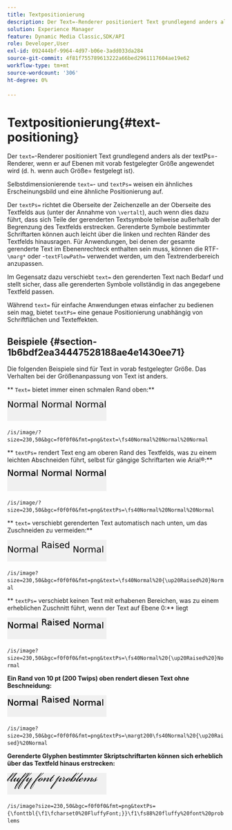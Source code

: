 ```yaml
---
title: Textpositionierung
description: Der Text=-Renderer positioniert Text grundlegend anders als der TextPs=-Renderer, wenn er auf Ebenen mit vorab festgelegter Größe angewendet wird (d. h. wenn auch Größe= festgelegt ist).
solution: Experience Manager
feature: Dynamic Media Classic,SDK/API
role: Developer,User
exl-id: 092444bf-9964-4d97-b06e-3add033da284
source-git-commit: 4f81f755789613222a66bed2961117604ae19e62
workflow-type: tm+mt
source-wordcount: '306'
ht-degree: 0%

---
```


# Textpositionierung{#text-positioning}

Der `text=`-Renderer positioniert Text grundlegend anders als der textPs=-Renderer, wenn er auf Ebenen mit vorab festgelegter Größe angewendet wird (d. h. wenn auch Größe= festgelegt ist).

Selbstdimensionierende `text=`- und `textPs=` weisen ein ähnliches Erscheinungsbild und eine ähnliche Positionierung auf.

Der `textPs=` richtet die Oberseite der Zeichenzelle an der Oberseite des Textfelds aus (unter der Annahme von `\vertalt`), auch wenn dies dazu führt, dass sich Teile der gerenderten Textsymbole teilweise außerhalb der Begrenzung des Textfelds erstrecken. Gerenderte Symbole bestimmter Schriftarten können auch leicht über die linken und rechten Ränder des Textfelds hinausragen. Für Anwendungen, bei denen der gesamte gerenderte Text im Ebenenrechteck enthalten sein muss, können die RTF-`\marg*` oder -`textFlowPath=` verwendet werden, um den Textrenderbereich anzupassen.

Im Gegensatz dazu verschiebt `text=` den gerenderten Text nach Bedarf und stellt sicher, dass alle gerenderten Symbole vollständig in das angegebene Textfeld passen.

Während `text=` für einfache Anwendungen etwas einfacher zu bedienen sein mag, bietet `textPs=` eine genaue Positionierung unabhängig von Schriftflächen und Texteffekten.

## Beispiele {#section-1b6bdf2ea34447528188ae4e1430ee71}

Die folgenden Beispiele sind für Text in vorab festgelegter Größe. Das Verhalten bei der Größenanpassung von Text ist anders.

** `Text=` bietet immer einen schmalen Rand oben:**

![Beispiel für Textpositionierung mit einem Bild](assets/tp01.png)

`/is/image/?size=230,50&bgc=f0f0f0&fmt=png&text=\fs40Normal%20Normal%20Normal`

** `textPs=` rendert Text eng am oberen Rand des Textfelds, was zu einem leichten Abschneiden führt, selbst für gängige Schriftarten wie Arial®:**

![Beispiel für Textpositionierung, Bild zwei](assets/tp02.png)

`/is/image/?size=230,50&bgc=f0f0f0&fmt=png&textPs=\fs40Normal%20Normal%20Normal`

** `text=` verschiebt gerenderten Text automatisch nach unten, um das Zuschneiden zu vermeiden:**

![Beispiel für Textpositionierung - drei Bilder](assets/tp03.png)

`/is/image?size=230,50&bgc=f0f0f0&fmt=png&text=\fs40Normal%20{\up20Raised%20}Normal`

** `textPs=` verschiebt keinen Text mit erhabenen Bereichen, was zu einem erheblichen Zuschnitt führt, wenn der Text auf Ebene 0:** liegt

![Beispiel für Textpositionierung - vier Bilder](assets/tp04.png)

`/is/image?size=230,50&bgc=f0f0f0&fmt=png&textPs=\fs40Normal%20{\up20Raised%20}Normal`

**Ein Rand von 10 pt (200 Twips) oben rendert diesen Text ohne Beschneidung:**

![Beispiel für Textpositionierung - fünf Bilder](assets/tp05.png)

`/is/image?size=230,50&bgc=f0f0f0&fmt=png&textPs=\margt200\fs40Normal%20{\up20Raised}%20Normal`

**Gerenderte Glyphen bestimmter Skriptschriftarten können sich erheblich über das Textfeld hinaus erstrecken:**

![Beispiel für Textpositionierung, sechs Bilder](assets/tp06.png)

`/is/image?size=230,50&bgc=f0f0f0&fmt=png&textPs={\fonttbl{\f1\fcharset0%20FluffyFont;}}\f1\fs88%20fluffy%20font%20problems`
